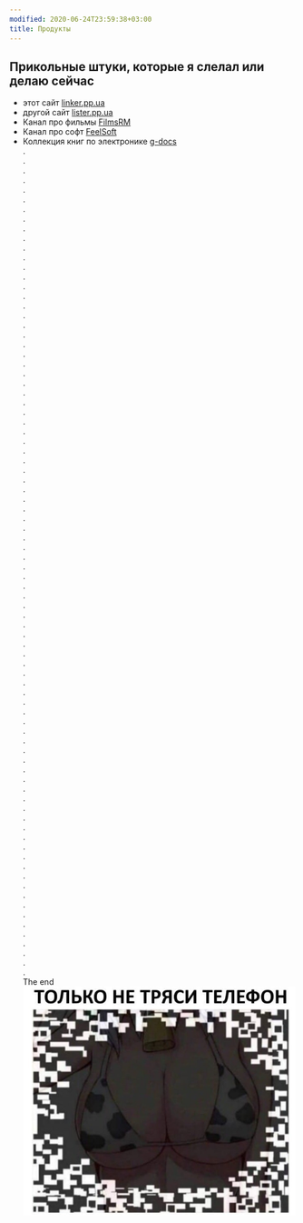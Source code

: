 ```yaml
---
modified: 2020-06-24T23:59:38+03:00
title: Продукты
---
```


## Прикольные штуки, которые я слелал или делаю сейчас

* этот сайт [linker.pp.ua](http://linker.pp.ua)  
* другой сайт [lister.pp.ua](http://lister.pp.ua)  
* Канал про фильмы [FilmsRM](https://t.me/FilmsRM)  
* Канал про софт [FeelSoft](https://t.me/FeelSoft)  
* Коллекция книг по электронике [g-docs](#)  
  .  
  .  
  .  
  .  
  .  
  .  
  .  
  .  
  .  
  .  
  .  
  .  
  .  
  .  
  .  
  .  
  .  
  .  
  .  
  .  
  .  
  .  
  .  
  .  
  .  
  .  
  .  
  .  
  .  
  .  
  .  
  .   
  .  
  .  
  .  
  .  
  .  
  .  
  .  
  .  
  .  
  .  
  .  
  .  
  .  
  .  
  .  
  .  
  .  
  .  
  .  
  .  
  .  
  .  
  .  
  .  
  .  
  .  
  .  
  .  
  .  
  .  
  .  
  .  
  .  
  .  
  .  
  .  
  .  
  .  
  .  
  .  
  .  
  .  
  .  
  .  
  .  
  .  
  .  
  .  
  .  
  .  
  .  
  .  
  .  
  .  
  The end
![Image](./image_picker1478880274986211363.jpg)
